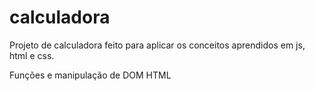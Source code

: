# calculadora

Projeto de calculadora feito para aplicar os conceitos aprendidos em js, html e css.

Funções e manipulação de DOM HTML